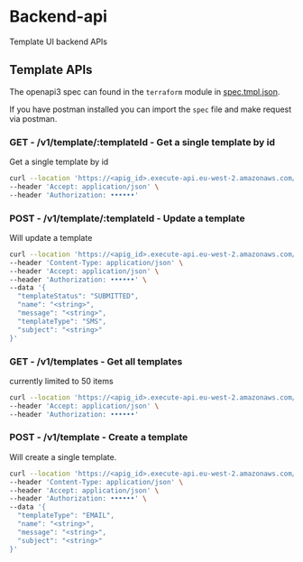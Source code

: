 # Backend-api

Template UI backend APIs

## Template APIs

The openapi3 spec can found in the `terraform` module in [spec.tmpl.json](../../infrastructure/terraform/modules/templates-api/spec.tmpl.json).

If you have postman installed you can import the `spec` file and make request via postman.

### GET - /v1/template/:templateId - Get a single template by id

Get a single template by id

```bash
curl --location 'https://<apig_id>.execute-api.eu-west-2.amazonaws.com/main/v1/template' \
--header 'Accept: application/json' \
--header 'Authorization: ••••••'
```

### POST - /v1/template/:templateId - Update a template

Will update a template

```bash
curl --location 'https://<apig_id>.execute-api.eu-west-2.amazonaws.com/main/v1/template/<string>' \
--header 'Content-Type: application/json' \
--header 'Accept: application/json' \
--header 'Authorization: ••••••' \
--data '{
  "templateStatus": "SUBMITTED",
  "name": "<string>",
  "message": "<string>",
  "templateType": "SMS",
  "subject": "<string>"
}'
```

### GET - /v1/templates - Get all templates

currently limited to 50 items

```bash
curl --location 'https://<apig_id>.execute-api.eu-west-2.amazonaws.com/main/v1/templates' \
--header 'Accept: application/json' \
--header 'Authorization: ••••••'
```

### POST - /v1/template - Create a template

Will create a single template.

```bash
curl --location 'https://<apig_id>.execute-api.eu-west-2.amazonaws.com/main/v1/template' \
--header 'Content-Type: application/json' \
--header 'Accept: application/json' \
--header 'Authorization: ••••••' \
--data '{
  "templateType": "EMAIL",
  "name": "<string>",
  "message": "<string>",
  "subject": "<string>"
}'
```

